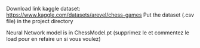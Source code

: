 
Download link kaggle dataset: https://www.kaggle.com/datasets/arevel/chess-games
Put the dataset (.csv file) in the project directory

Neural Network model is in ChessModel.pt (supprimez le et commentez le load pour en refaire un si vous voulez)